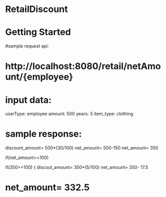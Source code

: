 # RetailDiscount
# Getting Started
 
 
#sample request api:

#  http://localhost:8080/retail/netAmount/{employee}
 
# input data:
 
 userType: employee
 amount: 500
 years: 3
 item_type: clothing
 
# sample response:
 
 discount_amount= 500*(30/100)
 net_amount= 500-150
 net_amount= 350
  
  if(net_amount>=100) 
   
   if(350>=100)
   {
     discout_amount= 350*(5/100)
     net_amount= 350- 17.5
#  net_amount= 332.5
